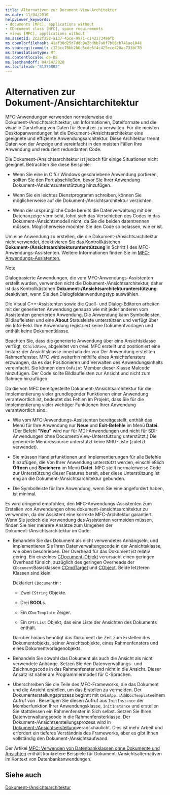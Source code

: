 ```yaml
---
title: Alternativen zur Document-View-Architektur
ms.date: 11/04/2016
helpviewer_keywords:
- documents [MFC], applications without
- CDocument class [MFC], space requirements
- views [MFC], applications without
ms.assetid: 2c22f352-a137-45ce-9971-c142173496fb
ms.openlocfilehash: 41af30d25d7ddb9e2bdbb7a0f7b86cb741ae1048
ms.sourcegitcommit: c123cc76bb2b6c5cde6f4c425ece420ac733bf70
ms.translationtype: MT
ms.contentlocale: de-DE
ms.lasthandoff: 04/14/2020
ms.locfileid: "81370802"
---
```

# <a name="alternatives-to-the-documentview-architecture"></a>Alternativen zur Dokument-/Ansichtarchitektur

MFC-Anwendungen verwenden normalerweise die Dokument-/Ansichtsarchitektur, um Informationen, Dateiformate und die visuelle Darstellung von Daten für Benutzer zu verwalten. Für die meisten Desktopanwendungen ist die Dokument-/Ansichtsarchitektur eine geeignete und effiziente Anwendungsarchitektur. Diese Architektur trennt Daten von der Anzeige und vereinfacht in den meisten Fällen Ihre Anwendung und reduziert redundanten Code.

Die Dokument-/Ansichtsarchitektur ist jedoch für einige Situationen nicht geeignet. Betrachten Sie diese Beispiele:

- Wenn Sie eine in C für Windows geschriebene Anwendung portieren, sollten Sie den Port abschließen, bevor Sie Ihrer Anwendung Dokument-/Ansichtsunterstützung hinzufügen.

- Wenn Sie ein leichtes Dienstprogramm schreiben, können Sie möglicherweise auf die Dokument-/Ansichtsarchitektur verzichten.

- Wenn der ursprüngliche Code bereits die Datenverwaltung mit der Datenanzeige vermischt, lohnt sich das Verschieben des Codes in das Dokument-/Ansichtsmodell nicht, da Sie die beiden datentrennen müssen. Möglicherweise möchten Sie den Code so belassen, wie er ist.

Um eine Anwendung zu erstellen, die die Dokument-/Ansichtsarchitektur nicht verwendet, deaktivieren Sie das Kontrollkästchen **Dokument-/Ansichtsarchitekturunterstützung** in Schritt 1 des MFC-Anwendungs-Assistenten. Weitere Informationen finden Sie im [MFC-Anwendungs-Assistenten.](../mfc/reference/mfc-application-wizard.md)

> [!NOTE]
> Dialogbasierte Anwendungen, die vom MFC-Anwendungs-Assistenten erstellt wurden, verwenden nicht die Dokument-/Ansichtsarchitektur, daher ist das Kontrollkästchen **Dokument-/Ansichtsarchitekturunterstützung** deaktiviert, wenn Sie den Dialogfeldanwendungstyp auswählen.

Die Visual C++-Assistenten sowie die Quell- und Dialog-Editoren arbeiten mit der generierten Anwendung genauso wie mit jeder anderen vom Assistenten generierten Anwendung. Die Anwendung kann Symbolleisten, Bildlaufleisten und eine **About** Statusleiste unterstützen und verfügt über ein Info-Feld. Ihre Anwendung registriert keine Dokumentvorlagen und enthält keine Dokumentklasse.

Beachten Sie, dass die generierte Anwendung über eine Ansichtsklasse verfügt, `CChildView`, abgeleitet von `CWnd`. MFC erstellt und positioniert eine Instanz der Ansichtsklasse innerhalb der von Der Anwendung erstellten Rahmenfenster. MFC wird weiterhin mithilfe eines Ansichtsfensters erzwungen, da es das Positionieren und Verwalten des Anwendungsinhalts vereinfacht. Sie können dem `OnPaint` Member dieser Klasse Malcode hinzufügen. Der Code sollte Bildlaufleisten zur Ansicht und nicht zum Rahmen hinzufügen.

Da die von MFC bereitgestellte Dokument-/Ansichtsarchitektur für die Implementierung vieler grundlegender Funktionen einer Anwendung verantwortlich ist, bedeutet das Fehlen im Projekt, dass Sie für die Implementierung vieler wichtiger Funktionen Ihrer Anwendung verantwortlich sind:

- Wie vom MFC-Anwendungs-Assistenten bereitgestellt, enthält das Menü für Ihre Anwendung nur **Neue** und **Exit-Befehle** im Menü **Datei.** (Der Befehl **"Neu"** wird nur für MDI-Anwendungen und nicht für SDI-Anwendungen ohne Document/View-Unterstützung unterstützt.) Die generierte Menüressource unterstützt keine MRU-Liste (zuletzt verwendet).

- Sie müssen Handlerfunktionen und Implementierungen für alle Befehle hinzufügen, die Von Ihrer Anwendung unterstützt werden, einschließlich **Öffnen** und **Speichern** im Menü **Datei.** MFC stellt normalerweise Code zur Unterstützung dieser Features bereit, aber diese Unterstützung ist eng an die Dokument-/Ansichtsarchitektur gebunden.

- Die Symbolleiste für Ihre Anwendung, wenn Sie eine angefordert haben, ist minimal.

Es wird dringend empfohlen, den MFC-Anwendungs-Assistenten zum Erstellen von Anwendungen ohne dokument-/ansichtsarchitektur zu verwenden, da der Assistent eine korrekte MFC-Architektur garantiert. Wenn Sie jedoch die Verwendung des Assistenten vermeiden müssen, finden Sie hier mehrere Ansätze zum Umgehen der Dokument-/Ansichtsarchitektur im Code:

- Behandeln Sie das Dokument als nicht verwendetes Anhängseln, und implementieren Sie Ihren Datenverwaltungscode in der Ansichtsklasse, wie oben beschrieben. Der Overhead für das Dokument ist relativ gering. Ein einzelnes [CDocument-Objekt](../mfc/reference/cdocument-class.md) verursacht einen geringen Overhead für sich, zuzüglich des geringen Overheads der `CDocument`Basisklassen [CCmdTarget](../mfc/reference/ccmdtarget-class.md) und [CObject](../mfc/reference/cobject-class.md). Beide letzteren Klassen sind klein.

   Deklariert `CDocument`in :

  - Zwei `CString` Objekte.

  - Drei **BOOL**s.

  - Ein `CDocTemplate` Zeiger.

  - Ein `CPtrList` Objekt, das eine Liste der Ansichten des Dokuments enthält.

  Darüber hinaus benötigt das Dokument die Zeit zum Erstellen des Dokumentobjekts, seiner Ansichtsobjekte, eines Rahmenfensters und eines Dokumentvorlagenobjekts.

- Behandeln Sie sowohl das Dokument als auch die Ansicht als nicht verwendete Anhänge. Setzen Sie den Datenverwaltungs- und Zeichnungscode in das Rahmenfenster und nicht in die Ansicht. Dieser Ansatz ist näher am Programmiermodell für C-Sprachen.

- Überschreiben Sie die Teile des MFC-Frameworks, die das Dokument und die Ansicht erstellen, um das Erstellen zu vermeiden. Der Dokumenterstellungsprozess beginnt mit `CWinApp::AddDocTemplate`einem Aufruf von . Beseitigen Sie diesen Aufruf aus `InitInstance` der Memberfunktion Ihrer Anwendungsklasse, `InitInstance` und erstellen Sie stattdessen ein Rahmenfenster in Sich selbst. Setzen Sie Ihren Datenverwaltungscode in die Rahmenfensterklasse. Der Dokument-/Ansichtserstellungsprozess wird in [Dokument-/Ansichtserstellung](../mfc/document-view-creation.md)veranschaulicht. Dies ist mehr Arbeit und erfordert ein tieferes Verständnis des Frameworks, aber es gibt Ihnen vollständig den Dokument-/Ansichtsaufwand.

Der Artikel [MFC: Verwenden von Datenbankklassen ohne Dokumente und Ansichten](../data/mfc-using-database-classes-without-documents-and-views.md) enthält konkretere Beispiele für Dokument-/Ansichtsalternativen im Kontext von Datenbankanwendungen.

## <a name="see-also"></a>Siehe auch

[Dokument-/Ansichtsarchitektur](../mfc/document-view-architecture.md)
